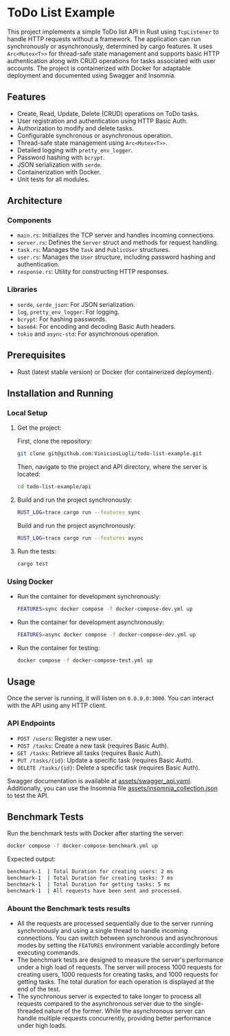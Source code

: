 # ToDo List Example

This project implements a simple ToDo list API in Rust using `TcpListener` to handle HTTP requests without a framework. The application can run synchronously or asynchronously, determined by cargo features. It uses `Arc<Mutex<T>>` for thread-safe state management and supports basic HTTP authentication along with CRUD operations for tasks associated with user accounts. The project is containerized with Docker for adaptable deployment and documented using Swagger and Insomnia.

## Features

-   Create, Read, Update, Delete (CRUD) operations on ToDo tasks.
-   User registration and authentication using HTTP Basic Auth.
-   Authorization to modify and delete tasks.
-   Configurable synchronous or asynchronous operation.
-   Thread-safe state management using `Arc<Mutex<T>>`.
-   Detailed logging with `pretty_env_logger`.
-   Password hashing with `bcrypt`.
-   JSON serialization with `serde`.
-   Containerization with Docker.
-   Unit tests for all modules.

## Architecture

### Components

-   `main.rs`: Initializes the TCP server and handles incoming connections.
-   `server.rs`: Defines the `Server` struct and methods for request handling.
-   `task.rs`: Manages the `Task` and `PublicUser` structures.
-   `user.rs`: Manages the `User` structure, including password hashing and authentication.
-   `response.rs`: Utility for constructing HTTP responses.

### Libraries

-   `serde`, `serde_json`: For JSON serialization.
-   `log`, `pretty_env_logger`: For logging.
-   `bcrypt`: For hashing passwords.
-   `base64`: For encoding and decoding Basic Auth headers.
-   `tokio` and `async-std`: For asynchronous operation.

## Prerequisites

-   Rust (latest stable version) or Docker (for containerized deployment).

## Installation and Running

### Local Setup

1. Get the project:

    First, clone the repository:

    ```sh
    git clone git@github.com:ViniciosLugli/todo-list-example.git
    ```

    Then, navigate to the project and API directory, where the server is located:

    ```sh
    cd todo-list-example/api
    ```

2. Build and run the project synchronously:

    ```sh
    RUST_LOG=trace cargo run --features sync
    ```

    Build and run the project asynchronously:

    ```sh
    RUST_LOG=trace cargo run --features async
    ```

3. Run the tests:
    ```sh
    cargo test
    ```

### Using Docker

-   Run the container for development synchronously:

    ```sh
    FEATURES=sync docker compose -f docker-compose-dev.yml up
    ```

-   Run the container for development asynchronously:

    ```sh
    FEATURES=async docker compose -f docker-compose-dev.yml up
    ```

-   Run the container for testing:
    ```sh
    docker compose -f docker-compose-test.yml up
    ```

## Usage

Once the server is running, it will listen on `0.0.0.0:3000`. You can interact with the API using any HTTP client.

### API Endpoints

-   `POST /users`: Register a new user.
-   `POST /tasks`: Create a new task (requires Basic Auth).
-   `GET /tasks`: Retrieve all tasks (requires Basic Auth).
-   `PUT /tasks/{id}`: Update a specific task (requires Basic Auth).
-   `DELETE /tasks/{id}`: Delete a specific task (requires Basic Auth).

Swagger documentation is available at [assets/swagger_api.yaml](assets/swagger_api.yaml). Additionally, you can use the Insomnia file [assets/insomnia_collection.json](assets/insomnia_collection.json) to test the API.

## Benchmark Tests

Run the benchmark tests with Docker after starting the server:

```sh
docker compose -f docker-compose-benchmark.yml up
```

Expected output:

```sh
benchmark-1  | Total Duration for creating users: 2 ms
benchmark-1  | Total Duration for creating tasks: 7 ms
benchmark-1  | Total Duration for getting tasks: 5 ms
benchmark-1  | All requests have been sent and processed.
```

### Abount the Benchmark tests results

-   All the requests are processed sequentially due to the server running synchronously and using a single thread to handle incoming connections. You can switch between synchronous and asynchronous modes by setting the `FEATURES` environment variable accordingly before executing commands.
-   The benchmark tests are designed to measure the server's performance under a high load of requests. The server will process 1000 requests for creating users, 1000 requests for creating tasks, and 1000 requests for getting tasks. The total duration for each operation is displayed at the end of the test.
-   The synchronous server is expected to take longer to process all requests compared to the asynchronous server due to the single-threaded nature of the former. While the asynchronous server can handle multiple requests concurrently, providing better performance under high loads.
